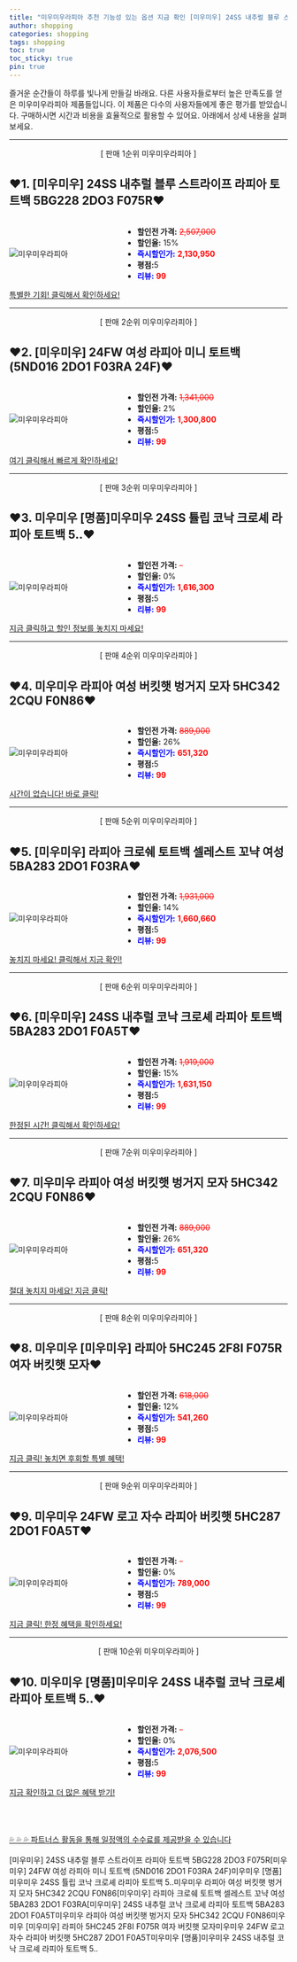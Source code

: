 ```yaml
---
title: "미우미우라피아 추천 기능성 있는 옵션 지금 확인 [미우미우] 24SS 내추럴 블루 스트라이프"
author: shopping
categories: shopping
tags: shopping
toc: true
toc_sticky: true
pin: true
---
```

즐거운 순간들이 하루를 빛나게 만들길 바래요. 다른 사용자들로부터 높은 만족도를 얻은 미우미우라피아 제품들입니다. 이 제품은 다수의 사용자들에게 좋은 평가를 받았습니다. 구매하시면 시간과 비용을 효율적으로 활용할 수 있어요. 아래에서 상세 내용을 살펴보세요.

---
<p class="toplist" style="margin: 0 auto; display: block; width: fit-content;">[ 판매 1순위 미우미우라피아 ]</p>

<h2><strong>❤️1. [미우미우] 24SS 내추럴 블루 스트라이프 라피아 토트백 5BG228 2DO3 F075R❤️</strong></h2>

<div style="display: flex; align-items: center;">
    <div style="flex: 0.4;">
        <img src="https://thumbnail9.coupangcdn.com/thumbnails/remote/230x230ex/image/vendor_inventory/16ec/d51446b16308595708b2740c5ec737f185844c737ae49ce87e9550f233ad.jpg" alt="미우미우라피아" style="max-width: 100%;">
    </div>
    <div style="flex: 0.6; margin-left: 10px;">
        <ul>
            <li><strong>할인전 가격:</strong> <del style="color: red;">2,507,000</del></li>
            <li><strong>할인율:</strong> 15%</li>
            <li><span style='color:blue'><strong>즉시할인가:</strong></span> <span style='color:red'><strong>2,130,950</strong></span></li>
            <li><strong>평점:</strong>5</li>
            <li><span style='color:blue'><strong>리뷰:</strong></span> <span style='color:red'><strong>99</strong></span></li>
        </ul>
    </div>
</div>
<div class="center">
    <a href="https://selin100587001.github.io?lptag=AF9450613&subid=githubio&pageKey=8157090494&traceid=V0-153&itemId=23241294824&vendorItemId=86694445344" class="myButton">
        특별한 기회! 클릭해서 확인하세요!
    </a>
</div>


---
<p class="toplist" style="margin: 0 auto; display: block; width: fit-content;">[ 판매 2순위 미우미우라피아 ]</p>

<h2><strong>❤️2. [미우미우] 24FW 여성 라피아 미니 토트백 (5ND016 2DO1 F03RA 24F)❤️</strong></h2>

<div style="display: flex; align-items: center;">
    <div style="flex: 0.4;">
        <img src="https://thumbnail6.coupangcdn.com/thumbnails/remote/230x230ex/image/vendor_inventory/b16e/c6fcb5c235f612a0386604a4327cb29dbac036a85523cb82d3b7f4ac6eb5.jpg" alt="미우미우라피아" style="max-width: 100%;">
    </div>
    <div style="flex: 0.6; margin-left: 10px;">
        <ul>
            <li><strong>할인전 가격:</strong> <del style="color: red;">1,341,000</del></li>
            <li><strong>할인율:</strong> 2%</li>
            <li><span style='color:blue'><strong>즉시할인가:</strong></span> <span style='color:red'><strong>1,300,800</strong></span></li>
            <li><strong>평점:</strong>5</li>
            <li><span style='color:blue'><strong>리뷰:</strong></span> <span style='color:red'><strong>99</strong></span></li>
        </ul>
    </div>
</div>
<div class="center">
    <a href="https://selin100587001.github.io?lptag=AF9450613&subid=githubio&pageKey=8209794640&traceid=V0-153&itemId=23560543865&vendorItemId=90586534159" class="myButton">
        여기 클릭해서 빠르게 확인하세요!
    </a>
</div>


---
<p class="toplist" style="margin: 0 auto; display: block; width: fit-content;">[ 판매 3순위 미우미우라피아 ]</p>

<h2><strong>❤️3. 미우미우 [명품]미우미우 24SS 튤립 코낙 크로셰 라피아 토트백 5..❤️</strong></h2>

<div style="display: flex; align-items: center;">
    <div style="flex: 0.4;">
        <img src="https://thumbnail10.coupangcdn.com/thumbnails/remote/230x230ex/image/vendor_inventory/165e/6a665cfb1c891c90a3c7f588c6f757f18210c6941132bbe6346207ae33f4.jpg" alt="미우미우라피아" style="max-width: 100%;">
    </div>
    <div style="flex: 0.6; margin-left: 10px;">
        <ul>
            <li><strong>할인전 가격:</strong> <del style="color: red;">-</del></li>
            <li><strong>할인율:</strong> 0%</li>
            <li><span style='color:blue'><strong>즉시할인가:</strong></span> <span style='color:red'><strong>1,616,300</strong></span></li>
            <li><strong>평점:</strong>5</li>
            <li><span style='color:blue'><strong>리뷰:</strong></span> <span style='color:red'><strong>99</strong></span></li>
        </ul>
    </div>
</div>
<div class="center">
    <a href="https://selin100587001.github.io?lptag=AF9450613&subid=githubio&pageKey=8152138468&traceid=V0-153&itemId=23201911487&vendorItemId=90234473278" class="myButton">
        지금 클릭하고 할인 정보를 놓치지 마세요!
    </a>
</div>


---
<p class="toplist" style="margin: 0 auto; display: block; width: fit-content;">[ 판매 4순위 미우미우라피아 ]</p>

<h2><strong>❤️4. 미우미우 라피아 여성 버킷햇 벙거지 모자 5HC342 2CQU F0N86❤️</strong></h2>

<div style="display: flex; align-items: center;">
    <div style="flex: 0.4;">
        <img src="https://thumbnail10.coupangcdn.com/thumbnails/remote/230x230ex/image/vendor_inventory/6ff2/62cb94b8ff6094981f19091f1ef1cd9515c555ee5098594ab549d2003751.jpg" alt="미우미우라피아" style="max-width: 100%;">
    </div>
    <div style="flex: 0.6; margin-left: 10px;">
        <ul>
            <li><strong>할인전 가격:</strong> <del style="color: red;">889,000</del></li>
            <li><strong>할인율:</strong> 26%</li>
            <li><span style='color:blue'><strong>즉시할인가:</strong></span> <span style='color:red'><strong>651,320</strong></span></li>
            <li><strong>평점:</strong>5</li>
            <li><span style='color:blue'><strong>리뷰:</strong></span> <span style='color:red'><strong>99</strong></span></li>
        </ul>
    </div>
</div>
<div class="center">
    <a href="https://selin100587001.github.io?lptag=AF9450613&subid=githubio&pageKey=8223119731&traceid=V0-153&itemId=23641108952&vendorItemId=90726678532" class="myButton">
        시간이 없습니다! 바로 클릭!
    </a>
</div>


---
<p class="toplist" style="margin: 0 auto; display: block; width: fit-content;">[ 판매 5순위 미우미우라피아 ]</p>

<h2><strong>❤️5. [미우미우] 라피아 크로쉐 토트백 셀레스트 꼬냑 여성 5BA283 2DO1 F03RA❤️</strong></h2>

<div style="display: flex; align-items: center;">
    <div style="flex: 0.4;">
        <img src="https://thumbnail6.coupangcdn.com/thumbnails/remote/230x230ex/image/vendor_inventory/85e5/ecbb4217edea01bbea8fdf8860af9102b657d2d8e14262142821d8b14655.jpg" alt="미우미우라피아" style="max-width: 100%;">
    </div>
    <div style="flex: 0.6; margin-left: 10px;">
        <ul>
            <li><strong>할인전 가격:</strong> <del style="color: red;">1,931,000</del></li>
            <li><strong>할인율:</strong> 14%</li>
            <li><span style='color:blue'><strong>즉시할인가:</strong></span> <span style='color:red'><strong>1,660,660</strong></span></li>
            <li><strong>평점:</strong>5</li>
            <li><span style='color:blue'><strong>리뷰:</strong></span> <span style='color:red'><strong>99</strong></span></li>
        </ul>
    </div>
</div>
<div class="center">
    <a href="https://selin100587001.github.io?lptag=AF9450613&subid=githubio&pageKey=8211355281&traceid=V0-153&itemId=23570989413&vendorItemId=90596935915" class="myButton">
        놓치지 마세요! 클릭해서 지금 확인!
    </a>
</div>


---
<p class="toplist" style="margin: 0 auto; display: block; width: fit-content;">[ 판매 6순위 미우미우라피아 ]</p>

<h2><strong>❤️6. [미우미우] 24SS 내추럴 코낙 크로셰 라피아 토트백 5BA283 2DO1 F0A5T❤️</strong></h2>

<div style="display: flex; align-items: center;">
    <div style="flex: 0.4;">
        <img src="https://thumbnail9.coupangcdn.com/thumbnails/remote/230x230ex/image/vendor_inventory/7314/e609ca0deb2a432e3c3b5cc0d51d054248694fea138aa2fe4380f3771b0b.jpg" alt="미우미우라피아" style="max-width: 100%;">
    </div>
    <div style="flex: 0.6; margin-left: 10px;">
        <ul>
            <li><strong>할인전 가격:</strong> <del style="color: red;">1,919,000</del></li>
            <li><strong>할인율:</strong> 15%</li>
            <li><span style='color:blue'><strong>즉시할인가:</strong></span> <span style='color:red'><strong>1,631,150</strong></span></li>
            <li><strong>평점:</strong>5</li>
            <li><span style='color:blue'><strong>리뷰:</strong></span> <span style='color:red'><strong>99</strong></span></li>
        </ul>
    </div>
</div>
<div class="center">
    <a href="https://selin100587001.github.io?lptag=AF9450613&subid=githubio&pageKey=8024051812&traceid=V0-153&itemId=22423892364&vendorItemId=89509765732" class="myButton">
        한정된 시간! 클릭해서 확인하세요!
    </a>
</div>


---
<p class="toplist" style="margin: 0 auto; display: block; width: fit-content;">[ 판매 7순위 미우미우라피아 ]</p>

<h2><strong>❤️7. 미우미우 라피아 여성 버킷햇 벙거지 모자 5HC342 2CQU F0N86❤️</strong></h2>

<div style="display: flex; align-items: center;">
    <div style="flex: 0.4;">
        <img src="https://thumbnail10.coupangcdn.com/thumbnails/remote/230x230ex/image/vendor_inventory/6ff2/62cb94b8ff6094981f19091f1ef1cd9515c555ee5098594ab549d2003751.jpg" alt="미우미우라피아" style="max-width: 100%;">
    </div>
    <div style="flex: 0.6; margin-left: 10px;">
        <ul>
            <li><strong>할인전 가격:</strong> <del style="color: red;">889,000</del></li>
            <li><strong>할인율:</strong> 26%</li>
            <li><span style='color:blue'><strong>즉시할인가:</strong></span> <span style='color:red'><strong>651,320</strong></span></li>
            <li><strong>평점:</strong>5</li>
            <li><span style='color:blue'><strong>리뷰:</strong></span> <span style='color:red'><strong>99</strong></span></li>
        </ul>
    </div>
</div>
<div class="center">
    <a href="https://selin100587001.github.io?lptag=AF9450613&subid=githubio&pageKey=8224453703&traceid=V0-153&itemId=23648127256&vendorItemId=90726678526" class="myButton">
        절대 놓치지 마세요! 지금 클릭!
    </a>
</div>


---
<p class="toplist" style="margin: 0 auto; display: block; width: fit-content;">[ 판매 8순위 미우미우라피아 ]</p>

<h2><strong>❤️8. 미우미우 [미우미우] 라피아 5HC245 2F8I F075R 여자 버킷햇 모자❤️</strong></h2>

<div style="display: flex; align-items: center;">
    <div style="flex: 0.4;">
        <img src="https://thumbnail10.coupangcdn.com/thumbnails/remote/230x230ex/image/vendor_inventory/05cd/2b41995117b4f4ff31bff2f87aaf9964c2cd83a97a730dd00dae339f4606.jpg" alt="미우미우라피아" style="max-width: 100%;">
    </div>
    <div style="flex: 0.6; margin-left: 10px;">
        <ul>
            <li><strong>할인전 가격:</strong> <del style="color: red;">618,000</del></li>
            <li><strong>할인율:</strong> 12%</li>
            <li><span style='color:blue'><strong>즉시할인가:</strong></span> <span style='color:red'><strong>541,260</strong></span></li>
            <li><strong>평점:</strong>5</li>
            <li><span style='color:blue'><strong>리뷰:</strong></span> <span style='color:red'><strong>99</strong></span></li>
        </ul>
    </div>
</div>
<div class="center">
    <a href="https://selin100587001.github.io?lptag=AF9450613&subid=githubio&pageKey=8152178833&traceid=V0-153&itemId=23202161142&vendorItemId=90234722314" class="myButton">
        지금 클릭! 놓치면 후회할 특별 혜택!
    </a>
</div>


---
<p class="toplist" style="margin: 0 auto; display: block; width: fit-content;">[ 판매 9순위 미우미우라피아 ]</p>

<h2><strong>❤️9. 미우미우 24FW 로고 자수 라피아 버킷햇 5HC287 2DO1 F0A5T❤️</strong></h2>

<div style="display: flex; align-items: center;">
    <div style="flex: 0.4;">
        <img src="https://thumbnail9.coupangcdn.com/thumbnails/remote/230x230ex/image/vendor_inventory/5285/845d16186f8ce19cc0069f8739274cc39113a876c1f6dbfef59a791c6233.jpg" alt="미우미우라피아" style="max-width: 100%;">
    </div>
    <div style="flex: 0.6; margin-left: 10px;">
        <ul>
            <li><strong>할인전 가격:</strong> <del style="color: red;">-</del></li>
            <li><strong>할인율:</strong> 0%</li>
            <li><span style='color:blue'><strong>즉시할인가:</strong></span> <span style='color:red'><strong>789,000</strong></span></li>
            <li><strong>평점:</strong>5</li>
            <li><span style='color:blue'><strong>리뷰:</strong></span> <span style='color:red'><strong>99</strong></span></li>
        </ul>
    </div>
</div>
<div class="center">
    <a href="https://selin100587001.github.io?lptag=AF9450613&subid=githubio&pageKey=8171616922&traceid=V0-153&itemId=23341815428&vendorItemId=90374053982" class="myButton">
        지금 클릭! 한정 혜택을 확인하세요!
    </a>
</div>


---
<p class="toplist" style="margin: 0 auto; display: block; width: fit-content;">[ 판매 10순위 미우미우라피아 ]</p>

<h2><strong>❤️10. 미우미우 [명품]미우미우 24SS 내추럴 코낙 크로셰 라피아 토트백 5..❤️</strong></h2>

<div style="display: flex; align-items: center;">
    <div style="flex: 0.4;">
        <img src="https://thumbnail10.coupangcdn.com/thumbnails/remote/230x230ex/image/vendor_inventory/fd9e/fb706e3adc8c6991b21315c433b94aee500b58ac01953f848d212a07be34.jpg" alt="미우미우라피아" style="max-width: 100%;">
    </div>
    <div style="flex: 0.6; margin-left: 10px;">
        <ul>
            <li><strong>할인전 가격:</strong> <del style="color: red;">-</del></li>
            <li><strong>할인율:</strong> 0%</li>
            <li><span style='color:blue'><strong>즉시할인가:</strong></span> <span style='color:red'><strong>2,076,500</strong></span></li>
            <li><strong>평점:</strong>5</li>
            <li><span style='color:blue'><strong>리뷰:</strong></span> <span style='color:red'><strong>99</strong></span></li>
        </ul>
    </div>
</div>
<div class="center">
    <a href="https://selin100587001.github.io?lptag=AF9450613&subid=githubio&pageKey=8021351650&traceid=V0-153&itemId=22414605248&vendorItemId=89459412722" class="myButton">
        지금 확인하고 더 많은 혜택 받기!
    </a>
</div>

<br><br><br>[💦 💦 💦 파트너스 활동을 통해 일정액의 수수료를 제공받을 수 있습니다](https://link.coupang.com/a/bcpT2c)<br><br>[미우미우] 24SS 내추럴 블루 스트라이프 라피아 토트백 5BG228 2DO3 F075R[미우미우] 24FW 여성 라피아 미니 토트백 (5ND016 2DO1 F03RA 24F)미우미우 [명품]미우미우 24SS 튤립 코낙 크로셰 라피아 토트백 5..미우미우 라피아 여성 버킷햇 벙거지 모자 5HC342 2CQU F0N86[미우미우] 라피아 크로쉐 토트백 셀레스트 꼬냑 여성 5BA283 2DO1 F03RA[미우미우] 24SS 내추럴 코낙 크로셰 라피아 토트백 5BA283 2DO1 F0A5T미우미우 라피아 여성 버킷햇 벙거지 모자 5HC342 2CQU F0N86미우미우 [미우미우] 라피아 5HC245 2F8I F075R 여자 버킷햇 모자미우미우 24FW 로고 자수 라피아 버킷햇 5HC287 2DO1 F0A5T미우미우 [명품]미우미우 24SS 내추럴 코낙 크로셰 라피아 토트백 5..